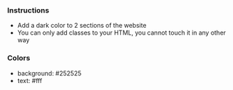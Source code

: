 ### Instructions

- Add a dark color to 2 sections of the website
- You can only add classes to your HTML, you cannot touch it in any other way

### Colors

- background: #252525
- text: #fff
